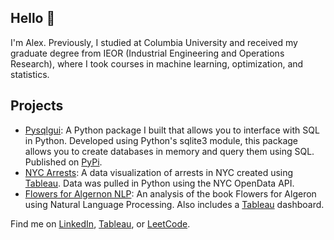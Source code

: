 ## Hello 👋

I'm Alex. Previously, I studied at Columbia University and received my graduate degree from IEOR (Industrial Engineering and Operations Research), where I took courses in machine learning, optimization, and statistics.

## Projects
* [Pysqlgui](https://github.com/atc2146/pysqlgui): A Python package I built that allows you to interface with SQL in Python.  Developed using Python's sqlite3 module, this package allows you to create databases in memory and query them using SQL.  Published on [PyPi](https://pypi.org/project/pysqlgui/).
* [NYC Arrests](https://github.com/atc2146/NYC-Arrests): A data visualization of arrests in NYC created using [Tableau](https://public.tableau.com/profile/alex.chung#!/vizhome/NYPDArrests/Arrests). Data was pulled in Python using the NYC OpenData API.
* [Flowers for Algernon NLP](https://github.com/atc2146/flowers-for-algernon-nlp): An analysis of the book Flowers for Algeron using Natural Language Processing.  Also includes a [Tableau](https://public.tableau.com/profile/alex.chung#!/vizhome/FlowersforAlgernon-TextAnalysisandNLP/Main) dashboard.  

Find me on [LinkedIn](https://www.linkedin.com/in/atcwy/), [Tableau](https://public.tableau.com/profile/alex.chung#!/), or [LeetCode](https://leetcode.com/atcwy/).
